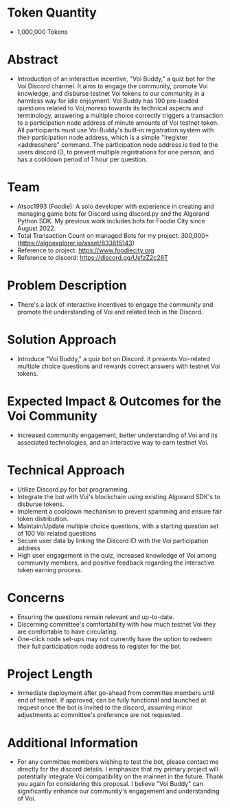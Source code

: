 
# Token Quantity
- 1,000,000 Tokens

# Abstract
- Introduction of an interactive incentive, "Voi Buddy," a quiz bot for the Voi Discord channel. It aims to engage the community, promote Voi knowledge, and disburse testnet Voi tokens to our community in a harmless way for idle enjoyment. Voi Buddy has 100 pre-loaded questions related to Voi,moreso towards its technical aspects and terminology, answering a multiple choice correctly triggers a transaction to a participation node address of minute amounts of Voi testnet token. All participants must use Voi Buddy's built-in registration system with their participation node address, which is a simple "!register <addresshere" command. The participation node address is tied to the users discord ID, to prevent multiple registrations for one person, and has a cooldown period of 1 hour per question.

# Team
- Atsoc1993 (Foodie): A solo developer with experience in creating and managing game bots for Discord using discord.py and the Algorand Python SDK. My previous work includes bots for Foodie City since August 2022.
- Total Transaction Count on managed Bots for my project: 300,000+ (https://algoexplorer.io/asset/833815143)
- Reference to project: https://www.foodiecity.org
- Reference to discord: https://discord.gg/UsfzZ2c26T

# Problem Description
- There's a lack of interactive incentives to engage the community and promote the understanding of Voi and related tech in the Discord.

# Solution Approach
- Introduce "Voi Buddy," a quiz bot on Discord. It presents Voi-related multiple choice questions and rewards correct answers with testnet Voi tokens.


# Expected Impact & Outcomes for the Voi Community
- Increased community engagement, better understanding of Voi and its associated technologies, and an interactive way to earn testnet Voi.

# Technical Approach
- Utilize Discord.py for bot programming.
- Integrate the bot with Voi's blockchain using existing Algorand SDK's to disburse tokens.
- Implement a cooldown mechanism to prevent spamming and ensure fair token distribution.
- Maintain/Update multiple choice questions, with a starting question set of 100 Voi related questions
- Secure user data by linking the Discord ID with the Voi participation address
- High user engagement in the quiz, increased knowledge of Voi among community members, and positive feedback regarding the interactive token earning process.

# Concerns
- Ensuring the questions remain relevant and up-to-date.
- Discerning committee's comfortability with how much testnet Voi they are comfortable to have circulating.
- One-click node set-ups may not currently have the option to redeem their full participation node address to register for the bot.

# Project Length
- Immediate deployment after go-ahead from committee members until end of testnet. If approved, can be fully functional and launched at request once the bot is invited to the discord, assuming minor adjustments at committee's preference are not requested.

# Additional Information
- For any committee members wishing to test the bot, please contact me directly for the discord details. I emphasize that my primary project will potentially integrate Voi compatibility on the mainnet in the future. Thank you again for considering this proposal. I believe "Voi Buddy" can significantly enhance our community's engagement and understanding of Voi.
